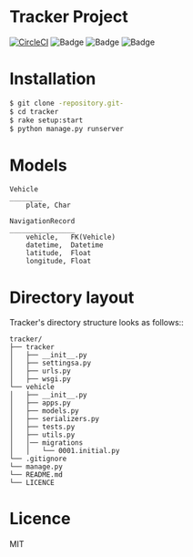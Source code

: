 Tracker Project
=================
[![CircleCI](https://circleci.com/gh/canadiyaman/tracker.svg?style=svg)](https://circleci.com/gh/canadiyaman/tracker)
![Badge](https://img.shields.io/badge/python-2.7-green.svg)
![Badge](https://img.shields.io/badge/django-1.11.27-green.svg)
![Badge](https://img.shields.io/badge/postgresql-9.6-blue.svg)

Installation
================
```sh
$ git clone -repository.git-
$ cd tracker
$ rake setup:start
$ python manage.py runserver
```

Models
================
    Vehicle
    ________
        plate, Char
     
    NavigationRecord
    ________________
        vehicle,   FK(Vehicle)
        datetime,  Datetime
        latitude,  Float
        longitude, Float

Directory layout
================

Tracker's directory structure looks as follows::

    tracker/
    ├── tracker
    │   ├── __init__.py
    │   ├── settingsa.py
    │   ├── urls.py    
    │   ├── wsgi.py
    └── vehicle
    │   ├── __init__.py
    │   ├── apps.py
    │   ├── models.py
    │   ├── serializers.py
    │   ├── tests.py
    │   ├── utils.py
    │   │── migrations
    │   │   └── 0001.initial.py
    └── .gitignore
    └── manage.py
    └── README.md
    └── LICENCE
  

Licence
================
MIT
